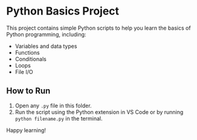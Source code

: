 # Python Basics Project

This project contains simple Python scripts to help you learn the basics of Python programming, including:
- Variables and data types
- Functions
- Conditionals
- Loops
- File I/O

## How to Run

1. Open any `.py` file in this folder.
2. Run the script using the Python extension in VS Code or by running `python filename.py` in the terminal.

Happy learning!
